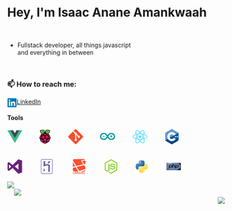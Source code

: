 <img src="https://media-exp1.licdn.com/dms/image/C4E16AQHvtINB8g9gUw/profile-displaybackgroundimage-shrink_350_1400/0/1660666508081?e=1666828800&v=beta&t=DPNpC2_UheEl_mU7qBDDFhOy-M4biG28u3V1F-x3AvU" alt="" srcset="">
<br>

# Hey,  I'm Isaac Anane Amankwaah
<br/>
 
- Fullstack developer, all things javascript <br> and everything in between


<br/>


###  📫 How to reach me:

<a href="https://www.linkedin.com/in/isaac-anane-amankwaah-02a924130/">  
  <img align="left" alt="Isaac Anane" width="22px" src="https://github.com/devicons/devicon/blob/master/icons/linkedin/linkedin-original.svg" />
 LinkedIn
</a>
<br>



#### Tools

<img src="https://github.com/devicons/devicon/blob/master/icons/vuejs/vuejs-original.svg" width="35px">&nbsp;&nbsp;&nbsp;&nbsp;&nbsp;&nbsp;&nbsp;&nbsp;
<img src="https://github.com/devicons/devicon/blob/master/icons/raspberrypi/raspberrypi-original.svg" width="35px">&nbsp;&nbsp;&nbsp;&nbsp;&nbsp;&nbsp;&nbsp;&nbsp;
<img src="https://github.com/devicons/devicon/blob/master/icons/git/git-original.svg" width="35px">&nbsp;&nbsp;&nbsp;&nbsp;&nbsp;&nbsp;&nbsp;&nbsp;&nbsp;
<img src="https://github.com/devicons/devicon/blob/master/icons/arduino/arduino-original.svg" width="35px">&nbsp;&nbsp;&nbsp;&nbsp;&nbsp;&nbsp;&nbsp;&nbsp;&nbsp;
<img src="https://github.com/devicons/devicon/blob/master/icons/react/react-original.svg" width="35px">&nbsp;&nbsp;&nbsp;&nbsp;&nbsp;&nbsp;&nbsp;&nbsp;&nbsp;
<img src="https://github.com/devicons/devicon/blob/master/icons/cplusplus/cplusplus-original.svg" width="35px">&nbsp;&nbsp;&nbsp;&nbsp;&nbsp;&nbsp;&nbsp;&nbsp;&nbsp;
<br/>
<br/>

<img src="https://github.com/devicons/devicon/blob/master/icons/visualstudio/visualstudio-plain.svg" width="35px">&nbsp;&nbsp;&nbsp;&nbsp;&nbsp;&nbsp;&nbsp;&nbsp;&nbsp;
<img src="https://github.com/devicons/devicon/blob/master/icons/heroku/heroku-original.svg" width="35px">&nbsp;&nbsp;&nbsp;&nbsp;&nbsp;&nbsp;&nbsp;&nbsp;&nbsp;
<img src="https://github.com/devicons/devicon/blob/master/icons/laravel/laravel-plain-wordmark.svg" width="35px">&nbsp;&nbsp;&nbsp;&nbsp;&nbsp;&nbsp;&nbsp;&nbsp;&nbsp;
<img src="https://github.com/devicons/devicon/blob/master/icons/nodejs/nodejs-original.svg" width="35px">&nbsp;&nbsp;&nbsp;&nbsp;&nbsp;&nbsp;&nbsp;&nbsp;
<img src="https://github.com/devicons/devicon/blob/master/icons/python/python-original.svg" width="35px">&nbsp;&nbsp;&nbsp;&nbsp;&nbsp;&nbsp;&nbsp;&nbsp;&nbsp;
<img src="https://github.com/devicons/devicon/blob/master/icons/php/php-original.svg" width="35px">&nbsp;&nbsp;&nbsp;&nbsp;&nbsp;&nbsp;&nbsp;&nbsp;&nbsp;
<br/>

 <div align="left">
<img align="left" height='200px' src="https://github-readme-stats.vercel.app/api?username=brasmith9&show_icons=true&include_all_commits=true&theme=yeblu&count_private=true"/>
</div>
<br/>
<!-- <a>
<img align="" height='200px' src="https://github-readme-stats.vercel.app/api/top-langs/?username=kojoyeboah53i&hide_title=false&layout=compact&theme=dracula&count_private=true" />
</a>  -->


<img  src="https://github-readme-streak-stats.herokuapp.com/?user=brasmith9&theme=yeblu" />
<br/>

<a href="https://github.com/brasmith9">
  <img align="right" src="https://github-readme-stats.vercel.app/api/top-langs/?username=brasmith9&layout=compact&theme=yeblu&count_private=true&langs_count=10" />
</a> 
<br/>


